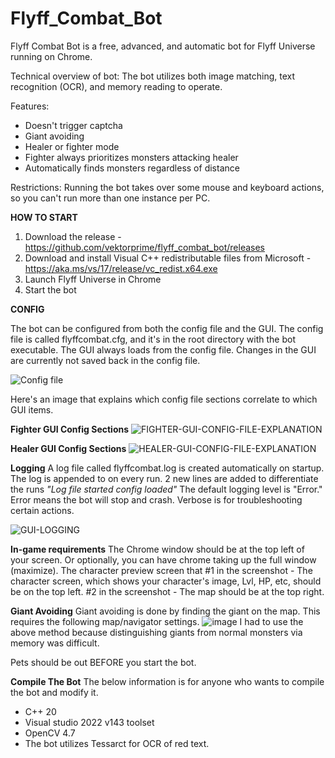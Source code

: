 # Flyff_Combat_Bot

Flyff Combat Bot is a free, advanced, and automatic bot for Flyff Universe running on Chrome.

Technical overview of bot:
The bot utilizes both image matching, text recognition (OCR), and memory reading to operate.

Features:
* Doesn't trigger captcha
* Giant avoiding
* Healer or fighter mode
* Fighter always prioritizes monsters attacking healer
* Automatically finds monsters regardless of distance


Restrictions:
Running the bot takes over some mouse and keyboard actions, so you can't run more than one instance per PC.




**HOW TO START**

1. Download the release - https://github.com/vektorprime/flyff_combat_bot/releases
2. Download and install Visual C++ redistributable files from Microsoft - https://aka.ms/vs/17/release/vc_redist.x64.exe
3. Launch Flyff Universe in Chrome
4. Start the bot

**CONFIG**

The bot can be configured from both the config file and the GUI. The config file is called flyffcombat.cfg, and it's in the root directory with the bot executable.
The GUI always loads from the config file. Changes in the GUI are currently not saved back in the config file.

![Config file](https://github.com/vektorprime/flyff_combat_bot/assets/9269666/2031fed0-da45-4320-bca9-8fa18ac7da03)




Here's an image that explains which config file sections correlate to which GUI items.


**Fighter GUI Config Sections**
![FIGHTER-GUI-CONFIG-FILE-EXPLANATION](https://github.com/vektorprime/flyff_combat_bot/assets/9269666/44f8e5c0-caca-42ae-b806-87c7dc332aaf)


**Healer GUI Config Sections**
![HEALER-GUI-CONFIG-FILE-EXPLANATION](https://github.com/vektorprime/flyff_combat_bot/assets/9269666/2187ddb8-5042-43ec-8c4c-f16ae4f2d65d)

**Logging**
A log file called flyffcombat.log is created automatically on startup. The log is appended to on every run.
2 new lines are added to differentiate the runs
_"Log file started 
config loaded"_
The default logging level is "Error." Error means the bot will stop and crash. Verbose is for troubleshooting certain actions.

![GUI-LOGGING](https://github.com/vektorprime/flyff_combat_bot/assets/9269666/57b045b3-5e43-4a5b-ab4d-e0f67b429097)

**In-game requirements**
The Chrome window should be at the top left of your screen. Or optionally, you can have chrome taking up the full window (maximize). 
The character preview screen that
#1 in the screenshot -  The character screen, which shows your character's image, Lvl, HP, etc, should be on the top left.
#2 in the screenshot - The map should be at the top right.

**Giant Avoiding**
Giant avoiding is done by finding the giant on the map. This requires the following map/navigator settings.
![image](https://github.com/vektorprime/flyff_combat_bot/assets/9269666/a61af687-1e25-4faa-b17a-06830321dc2f)
I had to use the above method because distinguishing giants from normal monsters via memory was difficult. 

Pets should be out BEFORE you start the bot.

**Compile The Bot**
The below information is for anyone who wants to compile the bot and modify it.

* C++ 20
* Visual studio 2022 v143 toolset
* OpenCV 4.7
* The bot utilizes Tessarct for OCR of red text. 

